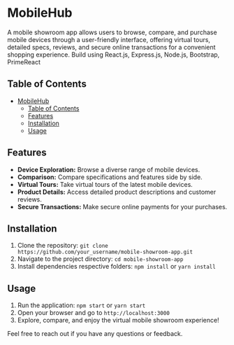 
# MobileHub

A mobile showroom app allows users to browse, compare, and purchase mobile devices through a user-friendly interface, offering virtual tours, detailed specs, reviews, and secure online transactions for a convenient shopping experience. Build using React.js, Express.js, Node.js, Bootstrap, PrimeReact

## Table of Contents

- [MobileHub](#mobilehub)
  - [Table of Contents](#table-of-contents)
  - [Features](#features)
  - [Installation](#installation)
  - [Usage](#usage)

## Features

- **Device Exploration:** Browse a diverse range of mobile devices.
- **Comparison:** Compare specifications and features side by side.
- **Virtual Tours:** Take virtual tours of the latest mobile devices.
- **Product Details:** Access detailed product descriptions and customer reviews.
- **Secure Transactions:** Make secure online payments for your purchases.

## Installation

1. Clone the repository: `git clone https://github.com/your_username/mobile-showroom-app.git`
2. Navigate to the project directory: `cd mobile-showroom-app`
3. Install dependencies respective folders: `npm install` or `yarn install`

## Usage

1. Run the application: `npm start` or `yarn start`
2. Open your browser and go to `http://localhost:3000`
3. Explore, compare, and enjoy the virtual mobile showroom experience!

Feel free to reach out if you have any questions or feedback.
 